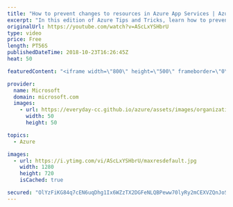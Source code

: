 ```yaml
---
title: "How to prevent changes to resources in Azure App Services | Azure Tips and Tricks"
excerpt: "In this edition of Azure Tips and Tricks, learn how to prevent changes to resources in the Azure App Service. In the Azure App Service, you can easily create locks to prevent other users in your organization from accidentally deleting or modifying your resources.       For more tips and tricks, visit:"
originalUrl: https://youtube.com/watch?v=AScLxYSHbrU
type: video
price: Free
length: PT56S
publishedDateTime: 2018-10-23T16:26:45Z
heat: 50

featuredContent: "<iframe width=\"800\" height=\"500\" frameborder=\"0\" src=\"https://www.youtube.com/embed/AScLxYSHbrU\" allow=\"accelerometer; autoplay; encrypted-media; gyroscope; picture-in-picture\" allowfullscreen></iframe>"

provider:
  name: Microsoft
  domain: microsoft.com
  images:
    - url: https://everyday-cc.github.io/azure/assets/images/organizations/microsoft.com-50x50.jpg
      width: 50
      height: 50

topics:
  - Azure

images:
  - url: https://i.ytimg.com/vi/AScLxYSHbrU/maxresdefault.jpg
    width: 1280
    height: 720
    isCached: true

secured: "OlYzFiKG84q7cEN6uqDhg1Ix6WZzTX2DGFeNLQBPeww70lyRy2mCEXVZQnJoSnUpRM2tAzrjgGZgVEeY3ZGawp8gzgLwKohvlgMfxW0TuxP9JxcD7peaO2uIJbXZ66hNQZVAfPxsOyqhERfXXFoO0X3CR3yNfahA53AaN0zTh/R0IwqxFcfL2d5GhIIzZj0Lr8xVm5HSzGwMRNeD47sjZpdIQ8rOJDSOG2ZipFB1YONCbRFGPfxz1AL2u5a2w56EE32NgmbZv3uzoh/70Wk51NLvTGdCZxCj+qqHViiqpldts1Kw5kR5r30PRmx64K8FgcRVh79XLuomMmHHWAdrTaacquhW6LJsN6pRzjX5oaJKpKb1/nv9iFsOKx4NVyzuOPz5dqwY33sTkQXG053Z/dMB4vThp0FppDQsCTjouZo=;dtHqfkA+SiyqDEwDZc9uYQ=="
---
```


